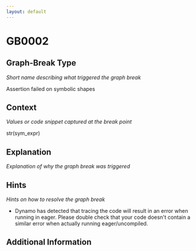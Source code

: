 ```yaml
---
layout: default
---
```

# GB0002

## Graph-Break Type
*Short name describing what triggered the graph break*

Assertion failed on symbolic shapes

## Context
*Values or code snippet captured at the break point*

str(sym_expr)

## Explanation
*Explanation of why the graph break was triggered*



## Hints
*Hints on how to resolve the graph break*

- Dynamo has detected that tracing the code will result in an error when running in eager. Please double check that your code doesn't contain a similar error when actually running eager/uncompiled.


## Additional Information

<!-- ADDITIONAL INFORMATION START - Add custom information below this line -->

<!-- ADDITIONAL INFORMATION END -->

